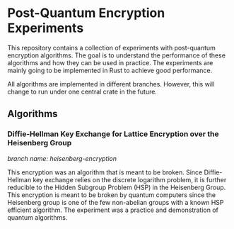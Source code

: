 # Post-Quantum Encryption Experiments

This repository contains a collection of experiments with post-quantum encryption algorithms. The goal is to understand the performance of these algorithms and how they can be used in practice. The experiments are mainly going to be implemented in Rust to achieve good performance.

All algorithms are implemented in different branches. However, this will change to run under one central crate in the future.

## Algorithms

### Diffie-Hellman Key Exchange for Lattice Encryption over the Heisenberg Group

*branch name: heisenberg-encryption*

This encryption was an algorithm that is meant to be broken. Since Diffie-Hellman key exchange relies on the discrete logarithm problem, it is further reducible to the Hidden Subgroup Problem (HSP) in the Heisenberg Group. This encryption is meant to be broken by quantum computers since the Heisenberg group is one of the few non-abelian groups with a known HSP efficient algorithm. The experiment was a practice and demonstration of quantum algorithms. 
